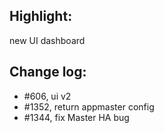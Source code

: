 ## Highlight: 

new UI dashboard

## Change log:

- #606, ui v2
- #1352, return appmaster config
- #1344, fix Master HA bug
